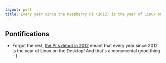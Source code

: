 ```yaml
---
layout: post
title: Every year since the Raspberry Pi (2012) is the year of Linux on the Desktop
---
```


## Pontifications
* Forgot the rest, [the Pi's debut in 2012](https://en.wikipedia.org/wiki/Raspberry_Pi#Launch) meant that every year since 2012 is the year of Linux on the Desktop! And that's a monumental good thing :-) 